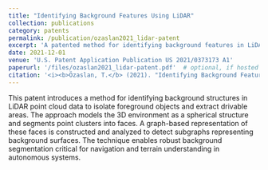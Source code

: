 ```yaml
---
title: "Identifying Background Features Using LiDAR"
collection: publications
category: patents
permalink: /publication/ozaslan2021_lidar-patent
excerpt: 'A patented method for identifying background features in LiDAR data using spherical modeling and graph-based segmentation.'
date: 2021-12-01
venue: 'U.S. Patent Application Publication US 2021/0373173 A1'
paperurl: '/files/ozaslan2021_lidar-patent.pdf'  # optional, if hosted locally
citation: '<i><b>Özaslan, T.</b> (2021). "Identifying Background Features Using LiDAR." U.S. Patent Application Publication US 2021/0373173 A1.</i>'
---
```


This patent introduces a method for identifying background structures in LiDAR point cloud data to isolate foreground objects and extract drivable areas. 
The approach models the 3D environment as a spherical structure and segments point clusters into faces. 
A graph-based representation of these faces is constructed and analyzed to detect subgraphs representing background surfaces. 
The technique enables robust background segmentation critical for navigation and terrain understanding in autonomous systems.
